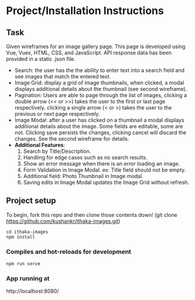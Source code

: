 # Project/Installation Instructions

## Task

Given wireframes for an image gallery page.
This page is developed using Vue, Vuex, HTML, CSS, and JavaScript.
API response data has been provided in a static .json file.
- Search: the user has the the ability to enter text into a search field and see images
that match the entered text.
- Image Grid: display a grid of image thumbnails, when clicked, a modal displays
additional details about the thumbnail (see second wireframe).
- Pagination: Users are able to page through the list of images, clicking a double
arrow (<< or >>) takes the user to the first or last page respectively. clicking a single
arrow (< or >) takes the user to the previous or next page respectively.
- Image Modal: after a user has clicked on a thumbnail a modal displays 
additional details about the image. Some fields are editable, some are not. Clicking save
persists the changes, clicking cancel will discard the changes. See the second wireframe
for details.
- **Additional Features**: 
  1. Search by Title/Description.
  2. Handling for edge cases such as no search results.
  3. Show an error message when there is an error loading an image.
  4. Form Validation in Image Modal. ex: Title field should not be empty.
  5. Additional field: Photo Thumbnail in Image modal.
  6. Saving edits in Image Modal updates the Image Grid without refresh.
  

## Project setup

To begin, fork this repo and then clone those contents down! (git clone https://github.com/kushankr/ithaka-images.git)
```
cd ithaka-images
npm install
```

### Compiles and hot-reloads for development
```
npm run serve
```

### App running at

http://localhost:8080/
